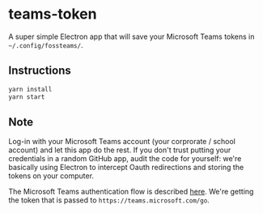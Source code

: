 # teams-token

A super simple Electron app that will save your Microsoft Teams tokens in `~/.config/fossteams/`.

## Instructions

```bash
yarn install
yarn start
```

## Note

Log-in with your Microsoft Teams account (your corprorate / school account) and let this app do the rest.
If you don't trust putting your credentials in a random GitHub app, audit the code for yourself: we're basically
using Electron to intercept Oauth redirections and storing the tokens on your computer.

The Microsoft Teams authentication flow is described [here](https://github.com/fossteams/teams-api/blob/master/notes/login-flow.md). We're
getting the token that is passed to `https://teams.microsoft.com/go`.